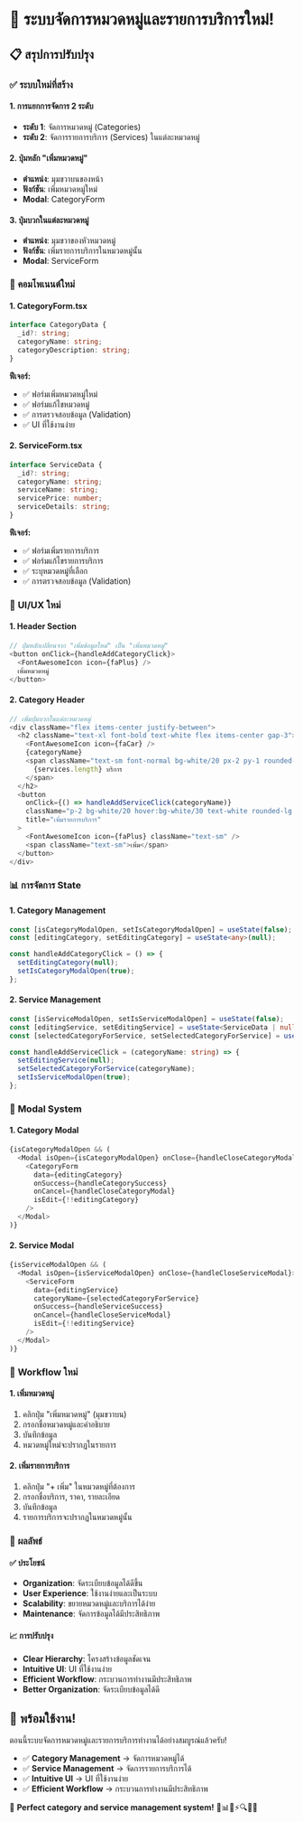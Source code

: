 # 🎯 ระบบจัดการหมวดหมู่และรายการบริการใหม่!

## 📋 สรุปการปรับปรุง

### ✅ **ระบบใหม่ที่สร้าง**

#### **1. การแยกการจัดการ 2 ระดับ**
- **ระดับ 1**: จัดการหมวดหมู่ (Categories)
- **ระดับ 2**: จัดการรายการบริการ (Services) ในแต่ละหมวดหมู่

#### **2. ปุ่มหลัก "เพิ่มหมวดหมู่"**
- **ตำแหน่ง**: มุมขวาบนของหน้า
- **ฟังก์ชัน**: เพิ่มหมวดหมู่ใหม่
- **Modal**: CategoryForm

#### **3. ปุ่มบวกในแต่ละหมวดหมู่**
- **ตำแหน่ง**: มุมขวาของหัวหมวดหมู่
- **ฟังก์ชัน**: เพิ่มรายการบริการในหมวดหมู่นั้น
- **Modal**: ServiceForm

### 🔧 **คอมโพเนนต์ใหม่**

#### **1. CategoryForm.tsx**
```typescript
interface CategoryData {
  _id?: string;
  categoryName: string;
  categoryDescription: string;
}
```

**ฟีเจอร์:**
- ✅ ฟอร์มเพิ่มหมวดหมู่ใหม่
- ✅ ฟอร์มแก้ไขหมวดหมู่
- ✅ การตรวจสอบข้อมูล (Validation)
- ✅ UI ที่ใช้งานง่าย

#### **2. ServiceForm.tsx**
```typescript
interface ServiceData {
  _id?: string;
  categoryName: string;
  serviceName: string;
  servicePrice: number;
  serviceDetails: string;
}
```

**ฟีเจอร์:**
- ✅ ฟอร์มเพิ่มรายการบริการ
- ✅ ฟอร์มแก้ไขรายการบริการ
- ✅ ระบุหมวดหมู่ที่เลือก
- ✅ การตรวจสอบข้อมูล (Validation)

### 🎨 **UI/UX ใหม่**

#### **1. Header Section**
```typescript
// ปุ่มหลักเปลี่ยนจาก "เพิ่มข้อมูลใหม่" เป็น "เพิ่มหมวดหมู่"
<button onClick={handleAddCategoryClick}>
  <FontAwesomeIcon icon={faPlus} />
  เพิ่มหมวดหมู่
</button>
```

#### **2. Category Header**
```typescript
// เพิ่มปุ่มบวกในแต่ละหมวดหมู่
<div className="flex items-center justify-between">
  <h2 className="text-xl font-bold text-white flex items-center gap-3">
    <FontAwesomeIcon icon={faCar} />
    {categoryName}
    <span className="text-sm font-normal bg-white/20 px-2 py-1 rounded-full">
      {services.length} บริการ
    </span>
  </h2>
  <button
    onClick={() => handleAddServiceClick(categoryName)}
    className="p-2 bg-white/20 hover:bg-white/30 text-white rounded-lg transition-colors flex items-center gap-1"
    title="เพิ่มรายการบริการ"
  >
    <FontAwesomeIcon icon={faPlus} className="text-sm" />
    <span className="text-sm">เพิ่ม</span>
  </button>
</div>
```

### 📊 **การจัดการ State**

#### **1. Category Management**
```typescript
const [isCategoryModalOpen, setIsCategoryModalOpen] = useState(false);
const [editingCategory, setEditingCategory] = useState<any>(null);

const handleAddCategoryClick = () => {
  setEditingCategory(null);
  setIsCategoryModalOpen(true);
};
```

#### **2. Service Management**
```typescript
const [isServiceModalOpen, setIsServiceModalOpen] = useState(false);
const [editingService, setEditingService] = useState<ServiceData | null>(null);
const [selectedCategoryForService, setSelectedCategoryForService] = useState<string>('');

const handleAddServiceClick = (categoryName: string) => {
  setEditingService(null);
  setSelectedCategoryForService(categoryName);
  setIsServiceModalOpen(true);
};
```

### 🔄 **Modal System**

#### **1. Category Modal**
```typescript
{isCategoryModalOpen && (
  <Modal isOpen={isCategoryModalOpen} onClose={handleCloseCategoryModal}>
    <CategoryForm
      data={editingCategory}
      onSuccess={handleCategorySuccess}
      onCancel={handleCloseCategoryModal}
      isEdit={!!editingCategory}
    />
  </Modal>
)}
```

#### **2. Service Modal**
```typescript
{isServiceModalOpen && (
  <Modal isOpen={isServiceModalOpen} onClose={handleCloseServiceModal}>
    <ServiceForm
      data={editingService}
      categoryName={selectedCategoryForService}
      onSuccess={handleServiceSuccess}
      onCancel={handleCloseServiceModal}
      isEdit={!!editingService}
    />
  </Modal>
)}
```

### 🎯 **Workflow ใหม่**

#### **1. เพิ่มหมวดหมู่**
1. คลิกปุ่ม "เพิ่มหมวดหมู่" (มุมขวาบน)
2. กรอกชื่อหมวดหมู่และคำอธิบาย
3. บันทึกข้อมูล
4. หมวดหมู่ใหม่จะปรากฏในรายการ

#### **2. เพิ่มรายการบริการ**
1. คลิกปุ่ม "+ เพิ่ม" ในหมวดหมู่ที่ต้องการ
2. กรอกชื่อบริการ, ราคา, รายละเอียด
3. บันทึกข้อมูล
4. รายการบริการจะปรากฏในหมวดหมู่นั้น

### 🚀 **ผลลัพธ์**

#### **✅ ประโยชน์**
- **Organization**: จัดระเบียบข้อมูลได้ดีขึ้น
- **User Experience**: ใช้งานง่ายและเป็นระบบ
- **Scalability**: ขยายหมวดหมู่และบริการได้ง่าย
- **Maintenance**: จัดการข้อมูลได้มีประสิทธิภาพ

#### **📈 การปรับปรุง**
- **Clear Hierarchy**: โครงสร้างข้อมูลชัดเจน
- **Intuitive UI**: UI ที่ใช้งานง่าย
- **Efficient Workflow**: กระบวนการทำงานมีประสิทธิภาพ
- **Better Organization**: จัดระเบียบข้อมูลได้ดี

## 🎯 พร้อมใช้งาน!

ตอนนี้ระบบจัดการหมวดหมู่และรายการบริการทำงานได้อย่างสมบูรณ์แล้วครับ!

- ✅ **Category Management** → จัดการหมวดหมู่ได้
- ✅ **Service Management** → จัดการรายการบริการได้
- ✅ **Intuitive UI** → UI ที่ใช้งานง่าย
- ✅ **Efficient Workflow** → กระบวนการทำงานมีประสิทธิภาพ

🎉 **Perfect category and service management system!** 🎉📊📱⚡🔍👥🚗

